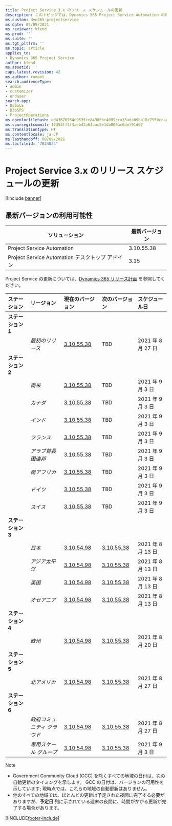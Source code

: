 ```yaml
---
title: Project Service 3.x のリリース スケジュールの更新
description: このトピックでは、Dynamics 365 Project Service Automation の利用可能なリリースと今後のリリースについて説明します。
ms.custom: dyn365-projectservice
ms.date: 08/09/2021
ms.reviewer: kfend
ms.prod: ''
ms.suite: ''
ms.tgt_pltfrm: ''
ms.topic: article
applies_to:
- Dynamics 365 Project Service
author: kfend
ms.assetid: ''
caps.latest.revision: 42
ms.author: rumant
search.audienceType:
- admin
- customizer
- enduser
search.app:
- D365CE
- D365PS
- ProjectOperations
ms.openlocfilehash: ed43676954c9535cc84986bc4099cca33ada09ba18c7950ccacb0dec575d0636
ms.sourcegitcommit: 17353ff3f4aeb42a64bac5e1db000ac6def91d07
ms.translationtype: HT
ms.contentlocale: ja-JP
ms.lasthandoff: 08/09/2021
ms.locfileid: "7024834"
---
```

# <a name="update-release-schedule-for-project-service-3x"></a>Project Service 3.x のリリース スケジュールの更新

[!include [banner](../includes/psa-now-project-operations.md)]

## <a name="latest-version-availability"></a>最新バージョンの利用可能性

| ソリューション   | 最新バージョン |
|-------|----|
| Project Service Automation    | 3.10.55.38 |
| Project Service Automation デスクトップ アドイン                | 3.15          |

Project Service の更新については、[Dynamics 365 リリース計画](/dynamics365/release-plans/) を参照してください。 

| ステーション  | リージョン | 現在のバージョン | 次のバージョン |  スケジュール日
| :---   | :---   | :---   | :---   |:---   |         
|<strong>ステーション 1</strong> | |  |  | |
| | <i>最初のリリース</i> | [3.10.55.38](whats-new-ur-34.md) | TBD | 2021 年 8 月 27 日
|<strong>ステーション 2</strong> | |  |  | |
| | <i>南米</i> | [3.10.55.38](whats-new-ur-34.md) | TBD | 2021 年 9 月 3 日
| | <i>カナダ</i> | [3.10.55.38](whats-new-ur-34.md) | TBD | 2021 年 9 月 3 日
| | <i>インド</i> | [3.10.55.38](whats-new-ur-34.md) | TBD | 2021 年 9 月 3 日
| | <i>フランス</i> | [3.10.55.38](whats-new-ur-34.md) | TBD | 2021 年 9 月 3 日
| | <i>アラブ首長国連邦</i> | [3.10.55.38](whats-new-ur-34.md) | TBD | 2021 年 9 月 3 日
| | <i>南アフリカ</i> | [3.10.55.38](whats-new-ur-34.md) | TBD | 2021 年 9 月 3 日
| | <i>ドイツ</i> | [3.10.55.38](whats-new-ur-34.md) | TBD | 2021 年 9 月 3 日
| | <i>スイス</i> | [3.10.55.38](whats-new-ur-34.md) | TBD | 2021 年 9 月 3 日
|<strong>ステーション 3</strong> | |  |  | |
| | <i>日本</i> | [3.10.54.98](whats-new-ur-33.md) | [3.10.55.38](whats-new-ur-34.md) | 2021 年 8 月 13 日
| | <i>アジア太平洋</i> | [3.10.54.98](whats-new-ur-33.md) | [3.10.55.38](whats-new-ur-34.md) | 2021 年 8 月 13 日
| | <i>英国</i> | [3.10.54.98](whats-new-ur-33.md) | [3.10.55.38](whats-new-ur-34.md) | 2021 年 8 月 13 日
| | <i>オセアニア</i> | [3.10.54.98](whats-new-ur-33.md) | [3.10.55.38](whats-new-ur-34.md) | 2021 年 8 月 13 日
|<strong>ステーション 4</strong> | |  |  | |
| | <i>欧州</i> | [3.10.54.98](whats-new-ur-33.md) | [3.10.55.38](whats-new-ur-34.md) | 2021 年 8 月 20 日
|<strong>ステーション 5</strong> | |  |  | |
| | <i>北アメリカ</i> | [3.10.54.98](whats-new-ur-33.md) | [3.10.55.38](whats-new-ur-34.md) | 2021 年 8 月 27 日
|<strong>ステーション 6</strong> | |  |  | |
| | <i>政府コミュニティ クラウド</i> | [3.10.54.98](whats-new-ur-33.md) | [3.10.55.38](whats-new-ur-34.md) | 2021 年 8 月 27 日
| | <i>専用スケール グループ</i> | [3.10.54.98](whats-new-ur-33.md) | [3.10.55.38](whats-new-ur-34.md) | 2021 年 9 月 3 日

>[!Note]
> - Government Community Cloud (GCC) を除くすべての地域の日付は、次の自動更新のタイミングを示します。 GCC の日付は、バージョンの可用性を示しています; 現時点では、これらの地域の自動更新はありません。
> - 他のすべての地域では、ほとんどの更新は予定された夜間に完了する必要がありますが、**予定日** 列に示されている週末の夜間に、時間がかかる更新が完了する場合があります。


[!INCLUDE[footer-include](../includes/footer-banner.md)]
